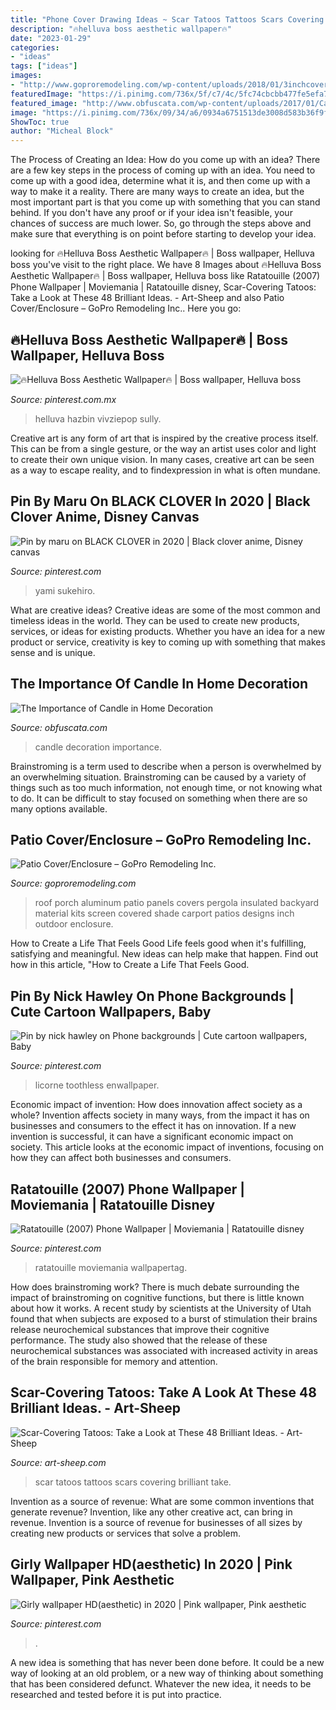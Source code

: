 ```yaml
---
title: "Phone Cover Drawing Ideas ~ Scar Tatoos Tattoos Scars Covering Brilliant Take"
description: "🔥helluva boss aesthetic wallpaper🔥"
date: "2023-01-29"
categories:
- "ideas"
tags: ["ideas"]
images:
- "http://www.goproremodeling.com/wp-content/uploads/2018/01/3inchcover.259202122_large.jpg"
featuredImage: "https://i.pinimg.com/736x/5f/c7/4c/5fc74cbcbb477fe5efa71f6108d8a1b9.jpg"
featured_image: "http://www.obfuscata.com/wp-content/uploads/2017/01/Candle-Home-Decoration-15.jpg"
image: "https://i.pinimg.com/736x/09/34/a6/0934a6751513de3008d583b36f9f5d17.jpg"
ShowToc: true
author: "Micheal Block"
---
```



The Process of Creating an Idea: How do you come up with an idea?
There are a few key steps in the process of coming up with an idea. You need to come up with a good idea, determine what it is, and then come up with a way to make it a reality. There are many ways to create an idea, but the most important part is that you come up with something that you can stand behind. If you don't have any proof or if your idea isn't feasible, your chances of success are much lower. So, go through the steps above and make sure that everything is on point before starting to develop your idea.

	

		
looking for 🔥Helluva Boss Aesthetic Wallpaper🔥 | Boss wallpaper, Helluva boss you've visit to the right place. We have 8 Images about 🔥Helluva Boss Aesthetic Wallpaper🔥 | Boss wallpaper, Helluva boss like Ratatouille (2007) Phone Wallpaper | Moviemania | Ratatouille disney, Scar-Covering Tatoos: Take a Look at These 48 Brilliant Ideas. - Art-Sheep and also Patio Cover/Enclosure – GoPro Remodeling Inc.. Here you go:
		
    
## 🔥Helluva Boss Aesthetic Wallpaper🔥 | Boss Wallpaper, Helluva Boss

<img loading=lazy src="https://i.pinimg.com/736x/5f/c7/4c/5fc74cbcbb477fe5efa71f6108d8a1b9.jpg" onerror="this.onerror=null;this.src='https://tse3.mm.bing.net/th?id=OIP.vlloyYIDV5U-tS-CNRyhLgHaNK&amp;pid=15.1';" alt="🔥Helluva Boss Aesthetic Wallpaper🔥 | Boss wallpaper, Helluva boss">

_Source: pinterest.com.mx_

>helluva hazbin vivziepop sully. 

	

Creative art is any form of art that is inspired by the creative process itself. This can be from a single gesture, or the way an artist uses color and light to create their own unique vision. In many cases, creative art can be seen as a way to escape reality, and to findexpression in what is often mundane.

    
## Pin By Maru On BLACK CLOVER In 2020 | Black Clover Anime, Disney Canvas

<img loading=lazy src="https://i.pinimg.com/736x/55/93/80/5593805619771118f7158fbda00018de.jpg" onerror="this.onerror=null;this.src='https://tse4.mm.bing.net/th?id=OIP.svvmxqSMNwNV9iOTozFI_wHaJ3&amp;pid=15.1';" alt="Pin by maru on BLACK CLOVER in 2020 | Black clover anime, Disney canvas">

_Source: pinterest.com_

>yami sukehiro. 

	

What are creative ideas?
Creative ideas are some of the most common and timeless ideas in the world. They can be used to create new products, services, or ideas for existing products. Whether you have an idea for a new product or service, creativity is key to coming up with something that makes sense and is unique.

    
## The Importance Of Candle In Home Decoration

<img loading=lazy src="http://www.obfuscata.com/wp-content/uploads/2017/01/Candle-Home-Decoration-15.jpg" onerror="this.onerror=null;this.src='https://tse2.mm.bing.net/th?id=OIP.aVSND_PZRo877BPtEfuGSwHaLH&amp;pid=15.1';" alt="The Importance of Candle in Home Decoration">

_Source: obfuscata.com_

>candle decoration importance. 

	

Brainstroming is a term used to describe when a person is overwhelmed by an overwhelming situation. Brainstroming can be caused by a variety of things such as too much information, not enough time, or not knowing what to do. It can be difficult to stay focused on something when there are so many options available.

    
## Patio Cover/Enclosure – GoPro Remodeling Inc.

<img loading=lazy src="http://www.goproremodeling.com/wp-content/uploads/2018/01/3inchcover.259202122_large.jpg" onerror="this.onerror=null;this.src='https://tse2.mm.bing.net/th?id=OIP.GBmIXWSdn7_vbJ4-kqVqfQHaFj&amp;pid=15.1';" alt="Patio Cover/Enclosure – GoPro Remodeling Inc.">

_Source: goproremodeling.com_

>roof porch aluminum patio panels covers pergola insulated backyard material kits screen covered shade carport patios designs inch outdoor enclosure. 

	

How to Create a Life That Feels Good
Life feels good when it's fulfilling, satisfying and meaningful. New ideas can help make that happen. Find out how in this article, "How to Create a Life That Feels Good.

    
## Pin By Nick Hawley On Phone Backgrounds | Cute Cartoon Wallpapers, Baby

<img loading=lazy src="https://i.pinimg.com/736x/c3/d5/24/c3d524121753fc44d96241e54826af0c.jpg" onerror="this.onerror=null;this.src='https://tse2.mm.bing.net/th?id=OIP.a4oWyh5VjsqOOrCqe0aUaQHaNL&amp;pid=15.1';" alt="Pin by nick hawley on Phone backgrounds | Cute cartoon wallpapers, Baby">

_Source: pinterest.com_

>licorne toothless enwallpaper. 

	

Economic impact of invention: How does innovation affect society as a whole?
Invention affects society in many ways, from the impact it has on businesses and consumers to the effect it has on innovation. If a new invention is successful, it can have a significant economic impact on society. This article looks at the economic impact of inventions, focusing on how they can affect both businesses and consumers.

    
## Ratatouille (2007) Phone Wallpaper | Moviemania | Ratatouille Disney

<img loading=lazy src="https://i.pinimg.com/736x/09/34/a6/0934a6751513de3008d583b36f9f5d17.jpg" onerror="this.onerror=null;this.src='https://tse3.mm.bing.net/th?id=OIP.931pVV2Z5tjs62PvuoKeHwHaNL&amp;pid=15.1';" alt="Ratatouille (2007) Phone Wallpaper | Moviemania | Ratatouille disney">

_Source: pinterest.com_

>ratatouille moviemania wallpapertag. 

	

How does brainstroming work?
There is much debate surrounding the impact of brainstroming on cognitive functions, but there is little known about how it works. A recent study by scientists at the University of Utah found that when subjects are exposed to a burst of stimulation their brains release neurochemical substances that improve their cognitive performance. The study also showed that the release of these neurochemical substances was associated with increased activity in areas of the brain responsible for memory and attention.

    
## Scar-Covering Tatoos: Take A Look At These 48 Brilliant Ideas. - Art-Sheep

<img loading=lazy src="https://art-sheep.com/wp-content/uploads/2019/07/scars-tattoos-cover-up-32.jpg" onerror="this.onerror=null;this.src='https://tse3.mm.bing.net/th?id=OIP.oDhmKBktRlb6crotplHqhQHaHd&amp;pid=15.1';" alt="Scar-Covering Tatoos: Take a Look at These 48 Brilliant Ideas. - Art-Sheep">

_Source: art-sheep.com_

>scar tatoos tattoos scars covering brilliant take. 

	

Invention as a source of revenue: What are some common inventions that generate revenue?
Invention, like any other creative act, can bring in revenue. Invention is a source of revenue for businesses of all sizes by creating new products or services that solve a problem.

    
## Girly Wallpaper HD(aesthetic) In 2020 | Pink Wallpaper, Pink Aesthetic

<img loading=lazy src="https://i.pinimg.com/736x/1b/86/76/1b8676010a597ee7112f4ece39da2faf.jpg" onerror="this.onerror=null;this.src='https://tse4.mm.bing.net/th?id=OIP.Jx_u1GrROGgPgd4CamsF4AHaNK&amp;pid=15.1';" alt="Girly wallpaper HD(aesthetic) in 2020 | Pink wallpaper, Pink aesthetic">

_Source: pinterest.com_

>. 

	

A new idea is something that has never been done before. It could be a new way of looking at an old problem, or a new way of thinking about something that has been considered defunct. Whatever the new idea, it needs to be researched and tested before it is put into practice.

